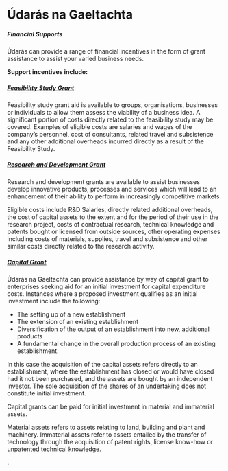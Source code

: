 # Údarás na Gaeltachta

##### Financial Supports

Údarás can provide a range of financial incentives in the form of grant assistance to assist your varied business needs. 

**Support incentives include:**

##### [Feasibility Study Grant](http://www.udaras.ie/en/forbairt-fiontraiochta/cunamh-airgid/deontas-staidear-feidearthachta)

Feasibility study grant aid is available to groups, organisations, businesses or individuals to allow them assess the viability of a business idea. A significant portion of costs directly related to the feasibility study may be covered. Examples of eligible costs are salaries and wages of the company’s personnel, cost of consultants, related travel and subsistence and any other additional overheads incurred directly as a result of the Feasibility Study.

##### [Research and Development Grant](http://www.udaras.ie/en/forbairt-fiontraiochta/cunamh-airgid/deontas-taighde-agus-forbartha)

Research and development grants are available to assist businesses develop innovative products, processes and services which will lead to an enhancement of their ability to perform in increasingly competitive markets.

Eligible costs include R&D Salaries, directly related additional overheads, the cost of capital assets to the extent and for the period of their use in the research project, costs of contractual research, technical knowledge and patents bought or licensed from outside sources, other operating expenses including costs of materials, supplies, travel and subsistence and other similar costs directly related to the research activity.

##### [Capital Grant](http://www.udaras.ie/en/forbairt-fiontraiochta/cunamh-airgid/deontas-caipitil)

Údarás na Gaeltachta can provide assistance by way of capital grant to enterprises seeking aid for an initial investment for capital expenditure costs. Instances where a proposed investment qualifies as an initial investment include the following:

* The setting up of a new establishment
* The extension of an existing establishment
* Diversification of the output of an establishment into new, additional products
* A fundamental change in the overall production process of an existing establishment.

In this case the acquisition of the capital assets refers directly to an establishment, where the establishment has closed or would have closed had it not been purchased, and the assets are bought by an independent investor. The sole acquisition of the shares of an undertaking does not constitute initial investment.

Capital grants can be paid for initial investment in material and immaterial assets.

Material assets refers to assets relating to land, building and plant and machinery. Immaterial assets refer to assets entailed by the transfer of technology through the acquisition of patent rights, license know-how or unpatented technical knowledge.

.

